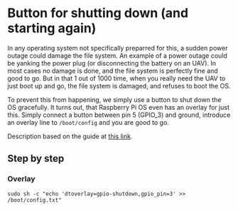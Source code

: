 # Button for shutting down (and starting again)
In any operating system not specifically preparred for this, a sudden power outage could damage the file system. An example of a power outage could be yanking the power plug (or disconnecting the battery on an UAV). In most cases no damage is done, and the file system is perfectly fine and good to go. But in that 1 out of 1000 time, when you really need the UAV to just boot up and go, the file system is damaged, and refuses to boot the OS.

To prevent this from happening, we simply use a button to shut down the OS gracefully. It turns out, that Raspberry Pi OS even has an overlay for just this. Simply connect a button between pin 5 (GPIO_3) and ground, introduce an overlay line to `/boot/config` and you are good to go.

Description based on the guide at [this link](https://www.stderr.nl/Blog/Hardware/RaspberryPi/PowerButton.html).

## Step by step
### Overlay
    sudo sh -c "echo 'dtoverlay=gpio-shutdown,gpio_pin=3' >> /boot/config.txt"
